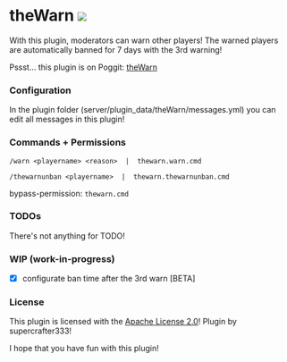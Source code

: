 # theWarn   [![](https://poggit.pmmp.io/shield.state/theWarn)](https://poggit.pmmp.io/p/theWarn)
With this plugin, moderators can warn other players! The warned players are automatically banned for 7 days with the 3rd warning!

Pssst... this plugin is on Poggit: <a href="https://poggit.pmmp.io/ci/supercrafter333/theWarn">theWarn</a>


### Configuration
In the plugin folder (server/plugin_data/theWarn/messages.yml) you can edit all messages in this plugin!


### Commands + Permissions
``/warn <playername> <reason>  |  thewarn.warn.cmd``

``/thewarnunban <playername>  |  thewarn.thewarnunban.cmd``

bypass-permission: ``thewarn.cmd``


### TODOs
There's not anything for TODO!

### WIP (work-in-progress)
- [X] configurate ban time after the 3rd warn [BETA]

### License
This plugin is licensed with the [Apache License 2.0](/LICENSE)! Plugin by supercrafter333!



I hope that you have fun with this plugin!
